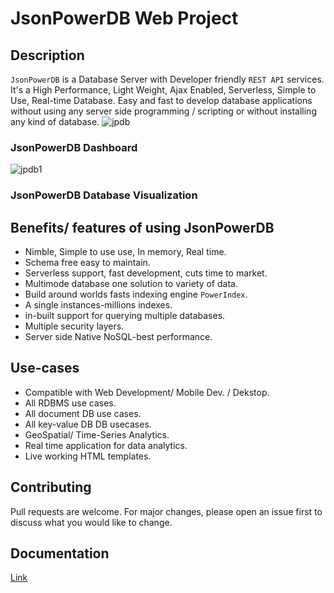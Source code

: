 # JsonPowerDB Web Project
## Description
`JsonPowerDB` is a Database Server with Developer friendly `REST API` services. It's a High Performance, Light Weight, Ajax Enabled, Serverless, Simple to Use, Real-time Database. Easy and fast to develop database applications without using any server side programming / scripting or without installing any kind of database.
![jpdb](https://user-images.githubusercontent.com/84808103/174570420-13e3d926-35e1-4048-b548-ec95c11bd9f3.jpg)
### JsonPowerDB Dashboard
![jpdb1](https://user-images.githubusercontent.com/84808103/174573890-29aa1ede-51e0-46ee-9977-e15dbf63c0ed.jpg)
### JsonPowerDB Database Visualization

## Benefits/ features of using JsonPowerDB
- Nimble, Simple to use use, In memory, Real time.
- Schema free easy to maintain.
- Serverless support, fast development, cuts time to market.
- Multimode database one solution to variety of data.
- Build around worlds fasts indexing engine `PowerIndex`.
- A single instances-millions indexes.
- in-built support for querying multiple databases.
- Multiple security layers.
- Server side Native NoSQL-best performance.


## Use-cases
- Compatible with Web Development/ Mobile Dev. / Dekstop.
- All RDBMS use cases.
- All document DB use cases.
- All key-value DB DB usecases.
- GeoSpatial/ Time-Series Analytics.
- Real time application for data analytics.
- Live working HTML templates.

## Contributing
Pull requests are welcome. For major changes, please open an issue first to discuss what you would like to change.

## Documentation
[Link]([https://choosealicense.com/licenses/mit/](https://login2explore.com/jpdb/docs.html#jpdb-command-request))
